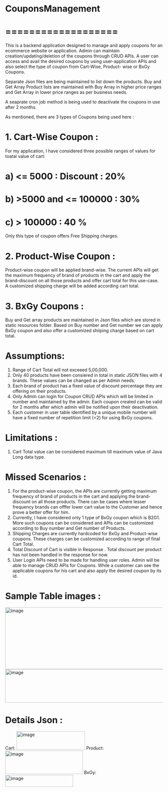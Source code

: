 # CouponsManagement
# ===================
This is a backend application designed to manage and apply coupons for an ecommerce website or application. Admin can maintain creation/updating/deletion of the coupons through CRUD APIs. A user can access and avail the desired coupons by using user-application APIs and also select the type of coupon from Cart-Wise, Product- wise or BxGy Coupons.

Separate Json files are being maintained to list down the products. Buy and Get Array Product lists are maintained with Buy Array in higher price ranges and Get Array in lower price ranges as per business needs.

A seaprate cron job method is being used to deactivate the coupons in use after 2 months.

As mentioned, there are 3 types of Coupons being used here :

# 1. Cart-Wise Coupon :
For my application, I have considered three possible ranges of values for toatal value of cart:
# a) <= 5000 : Discount : 20%
# b) >5000 and <= 100000 : 30%
# c) > 100000 : 40 %

Only this type of coupon offers Free Shipping charges. 

# 2. Product-Wise Coupon :
Product-wise coupon will be applied brand-wise. The current APIs will get the maximum frequency of brand of products in the cart and apply the brand-discount on all those products and offer cart total for this use-case. A customized shipping charge will be added according cart total.

# 3. BxGy Coupons :
Buy and Get array products are maintained in Json files which are stored in static resources folder. Based on Buy number and Get number we can apply BxGy coupon and also offer a customized shiiping charge based on cart total. 

# Assumptions:
1. Range of Cart Total will not exceeed 5,00,000.
2. Only 40 products have been consiered in total in static JSON files with 4 brands. These values can be changed as per Admin needs.
3. Each brand of product has a fixed value of discount percentage they are offering on their products.
4. Only Admin can login for Coupon CRUD APIs which will be limited in number and maintained by the admin. Each coupon created can be valid for 2 months after which admin will be notified upon their deactivation.
5. Each customer in user table identified by a unique mobile number will have a fixed number of repetition limit (=2) for using BxGy coupons.

# Limitations :
1. Cart Total value can be considered maximum till maximum value of Java Long data type.

# Missed Scenarios :
1. For the product-wise coupon, the APIs are currently getting maximum frequency of brand of products in the cart and applying the brand-discount on all those products. There can be cases where lesser frequency brands can offfer lower cart value to the Customer and hence prove a better offer for him.
2. Currently, I have considered only 1 type of BxGy coupon which is B2G1. More such coupons can be considered and APIs can be customized according to Buy number and Get number of Products.
3. Shipping Charges are currently hardcoded for BxGy and Product-wise coupons. These charges can be customized according to range of final Cart Total.
4. Total Discount of Cart is visible in Response . Total discount per product has not been handled in the response for now.
5. User Login APIs need to be made for handling user roles. Admin will be able to manage CRUD APIs for Coupons. While a customer can see the applicable coupons for his cart and also apply the desired coupon by its id.

# Sample Table images :
<img width="722" height="198" alt="image" src="https://github.com/user-attachments/assets/69e8ed38-5c50-4d7a-9713-998fb71cd45a" />

<img width="527" height="107" alt="image" src="https://github.com/user-attachments/assets/64491343-19d8-4d36-a2b4-9c5175d0ede0" />


# Details Json : 
Cart:
<img width="219" height="59" alt="image" src="https://github.com/user-attachments/assets/a3bd3c9d-3b14-4290-999a-3dd63bd2f367" />
Product:
<img width="248" height="75" alt="image" src="https://github.com/user-attachments/assets/8747748e-4c77-4392-9a3e-6db38a35453e" />
BxGy:
<img width="217" height="38" alt="image" src="https://github.com/user-attachments/assets/5de3f12e-c5e3-4fca-b059-857f25f047bd" />




